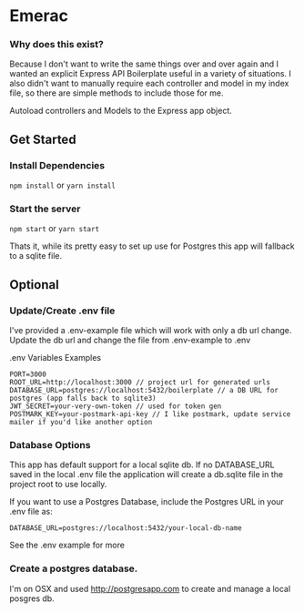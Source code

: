 # Emerac

### Why does this exist?

Because I don't want to write the same things over and over again and I wanted an explicit Express API Boilerplate useful in a variety of situations. I also didn't want to manually require each controller and model in my index file, so there are simple methods to include those for me.

Autoload controllers and Models to the Express app object.

## Get Started

### Install Dependencies

```npm install```
or
```yarn install```

### Start the server

```npm start```
or
```yarn start```

Thats it, while its pretty easy to set up use for Postgres this app will fallback to a sqlite file.

## Optional

### Update/Create .env file

I've provided a .env-example file which will work with only a db url change.
Update the db url and change the file from .env-example to .env

.env Variables Examples
```
PORT=3000
ROOT_URL=http://localhost:3000 // project url for generated urls
DATABASE_URL=postgres://localhost:5432/boilerplate // a DB URL for postgres (app falls back to sqlite3)
JWT_SECRET=your-very-own-token // used for token gen
POSTMARK_KEY=your-postmark-api-key // I like postmark, update service mailer if you'd like another option
```

### Database Options

This app has default support for a local sqlite db.
If no DATABASE_URL saved in the local .env file the application will create a db.sqlite file in the project root to use locally.

If you want to use a Postgres Database, include the Postgres URL in your .env file as:

```
DATABASE_URL=postgres://localhost:5432/your-local-db-name
```

See the .env example for more

### Create a postgres database.
I'm on OSX and used http://postgresapp.com to create and manage a local posgres db.
